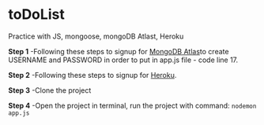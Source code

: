 # toDoList
Practice with JS, mongoose, mongoDB Atlast, Heroku

**Step 1**
-Following these steps to signup for [MongoDB Atlas](https://docs.atlas.mongodb.com/getting-started/)to create USERNAME and PASSWORD in order to put in app.js file - code line 17.

**Step 2**
-Following these steps to signup for [Heroku](https://devcenter.heroku.com/articles/getting-started-with-nodejs#set-up).

**Step 3** 
-Clone the project

**Step 4**
-Open the project in terminal, run the project with command:
```nodemon app.js```
